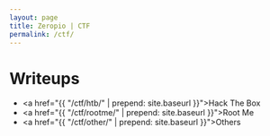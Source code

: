 ```yaml
---
layout: page
title: Zeropio | CTF
permalink: /ctf/
---
```


# [](#header-4)Writeups

- <a href="{{ "/ctf/htb/" | prepend: site.baseurl }}">Hack The Box</a>
- <a href="{{ "/ctf/rootme/" | prepend: site.baseurl }}">Root Me</a>
- <a href="{{ "/ctf/other/" | prepend: site.baseurl }}">Others</a>